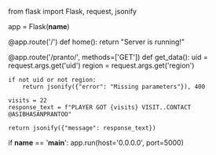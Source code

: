 from flask import Flask, request, jsonify

app = Flask(__name__)

@app.route('/')
def home():
    return "Server is running!"

@app.route('/pranto/', methods=['GET'])
def get_data():
    uid = request.args.get('uid')
    region = request.args.get('region')

    if not uid or not region:
        return jsonify({"error": "Missing parameters"}), 400

    visits = 22
    response_text = f"PLAYER GOT {visits} VISIT..CONTACT @ASIBHASANPRANTOO"
    
    return jsonify({"message": response_text})

if __name__ == '__main__':
    app.run(host='0.0.0.0', port=5000)
